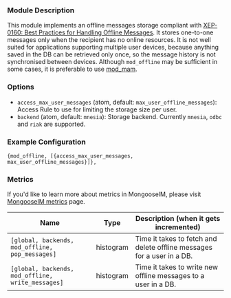 ### Module Description
This module implements an offline messages storage compliant with [XEP-0160: Best Practices for Handling Offline Messages](http://xmpp.org/extensions/xep-0160.html). 
It stores one-to-one messages only when the recipient has no online resources. 
It is not well suited for applications supporting multiple user devices, because anything saved in the DB can be retrieved only once, so the message history is not synchronised between devices. 
Although `mod_offline` may be sufficient in some cases, it is preferable to use [mod_mam](mod_mam.md).

### Options
* `access_max_user_messages` (atom, default: `max_user_offline_messages`): Access Rule to use for limiting the storage size per user.
* `backend` (atom, default: `mnesia`): Storage backend. Currently `mnesia`, `odbc` and `riak` are supported. 

### Example Configuration
```
{mod_offline, [{access_max_user_messages, max_user_offline_messages}]},
```

### Metrics

If you'd like to learn more about metrics in MongooseIM, please visit [MongooseIM metrics](../operation-and-maintenance/Mongoose-metrics.md) page.

| Name | Type | Description (when it gets incremented) |
| ---- | ---- | -------------------------------------- |
| `[global, backends, mod_offline, pop_messages]` | histogram | Time it takes to fetch and delete offline messages for a user in a DB. |
| `[global, backends, mod_offline, write_messages]` | histogram | Time it takes to write new offline messages to a user in a DB. |

